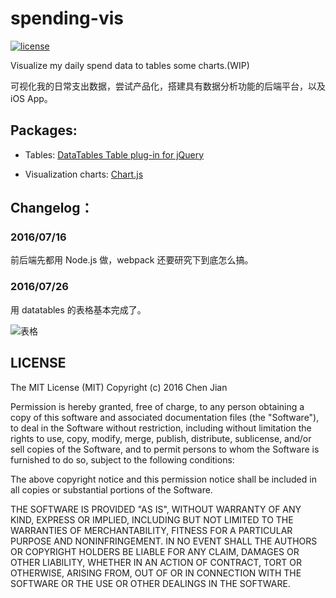 # spending-vis
[![license](https://img.shields.io/github/license/mashape/apistatus.svg?maxAge=2592000)]()

Visualize my daily spend data to tables some charts.(WIP)

可视化我的日常支出数据，尝试产品化，搭建具有数据分析功能的后端平台，以及 iOS App。

## Packages:

- Tables: [DataTables Table plug-in for jQuery](https://www.datatables.net/)

- Visualization charts: [Chart.js](https://github.com/nnnick/Chart.js)

## Changelog：
### 2016/07/16
前后端先都用 Node.js 做，webpack   还要研究下到底怎么搞。

### 2016/07/26
用 datatables 的表格基本完成了。

![表格](http://o81quvr4u.bkt.clouddn.com/Screen%20Shot%202016-07-26%20at%2021.44.47.png)

## LICENSE

The MIT License (MIT)
Copyright (c) 2016 Chen Jian

Permission is hereby granted, free of charge, to any person obtaining a copy
of this software and associated documentation files (the "Software"), to deal
in the Software without restriction, including without limitation the rights
to use, copy, modify, merge, publish, distribute, sublicense, and/or sell
copies of the Software, and to permit persons to whom the Software is
furnished to do so, subject to the following conditions:

The above copyright notice and this permission notice shall be included in all
copies or substantial portions of the Software.

THE SOFTWARE IS PROVIDED "AS IS", WITHOUT WARRANTY OF ANY KIND,
EXPRESS OR IMPLIED, INCLUDING BUT NOT LIMITED TO THE WARRANTIES OF
MERCHANTABILITY, FITNESS FOR A PARTICULAR PURPOSE AND NONINFRINGEMENT.
IN NO EVENT SHALL THE AUTHORS OR COPYRIGHT HOLDERS BE LIABLE FOR ANY CLAIM,
DAMAGES OR OTHER LIABILITY, WHETHER IN AN ACTION OF CONTRACT, TORT OR
OTHERWISE, ARISING FROM, OUT OF OR IN CONNECTION WITH THE SOFTWARE OR THE USE
OR OTHER DEALINGS IN THE SOFTWARE.



